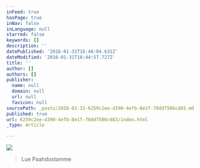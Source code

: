 ```yaml
---
inFeed: true
hasPage: true
inNav: false
inLanguage: null
starred: false
keywords: []
description: ''
datePublished: '2016-01-31T16:46:04.631Z'
dateModified: '2016-01-31T16:44:57.727Z'
title: ''
author: []
authors: []
publisher:
  name: null
  domain: null
  url: null
  favicon: null
sourcePath: _posts/2016-01-31-6259c2ee-d390-4efb-8e1f-70dd7506cd83.md
published: true
url: 6259c2ee-d390-4efb-8e1f-70dd7506cd83/index.html
_type: Article

---
```

![](https://the-grid-user-content.s3-us-west-2.amazonaws.com/1a443bf2-4689-487a-abe2-445c3a7c474b.JPG)

> Lue Paahdostamme